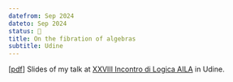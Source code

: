 ```yaml
---
datefrom: Sep 2024
dateto: Sep 2024
status: 🎤
title: On the fibration of algebras 
subtitle: Udine
---
```


[[pdf](stuff/main-UD-handout.pdf)] Slides of my talk at [XXVIII Incontro di Logica AILA](https://ailameeting24.uniud.it/) in Udine.
